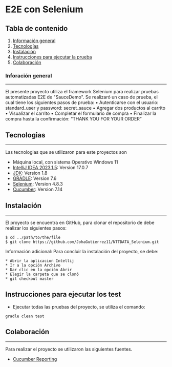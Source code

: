 # E2E con Selenium

## Tabla de contenido
1. [Información general](#info-general)
2. [Tecnologías](#tecnologias)
3. [Instalación](#instalacion)
4. [Instrucciones para ejecutar la prueba](#ejec-test)
5. [Colaboración](#colaboracion)


### Inforación general
***
El presente proyecto utiliza el framework Selenium para realizar pruebas automatizadas E2E de "SauceDemo". Se realizaró un caso de prueba, el cual tiene los siguientes pasos de prueba: 
• Autenticarse con el usuario: standard_user y password: secret_sauce
• Agregar dos productos al carrito
• Visualizar el carrito
• Completar el formulario de compra
• Finalizar la compra hasta la confirmación: “THANK YOU FOR YOUR ORDER”

## Tecnologias
***
Las tecnologias que se utilizaron para este proyectos son
* Máquina local, con sistema Operativo Windows 11
* [IntelliJ IDEA 2023.1.5](https://www.jetbrains.com/idea/download/?section=windows): Version 17.0.7
* [JDK](https://www.oracle.com/java/technologies/javase/javase8-archive-downloads.html): Version 1.8
* [GRADLE](https://maven.apache.org/docs/3.9.2/release-notes.html): Version 7.6
* [Selenium](https://www.selenium.dev/): Version 4.8.3
* [Cucumber](https://cucumber.io/): Version 7.14
## Instalación
***
El proyecto se encuentra en GitHub, para clonar el repositorio de debe realizar los siguientes pasos: 
```
$ cd ../path/to/the/file
$ git clone https://github.com/JohaGutierrez11/NTTDATA_Selenium.git
```
Información adicional: Para concluir la instalación del proyecto, se debe:
```
* Abrir la aplicacion Intellij
* Ir a la opción Archivo
* Dar clic en la opción Abrir
* Elegir la carpeta que se clonó
* git checkout master 
```
## Instrucciones para ejecutar los test
* Ejecutar todas las pruebas del proyecto, se utiliza el comando:
```
gradle clean test
```
## Colaboración
***
Para realizar el proyecto se utilizaron las siguientes fuentes.
* [Cucumber Reporting](https://github.com/damianszczepanik/cucumber-reporting?tab=readme-ov-file)
